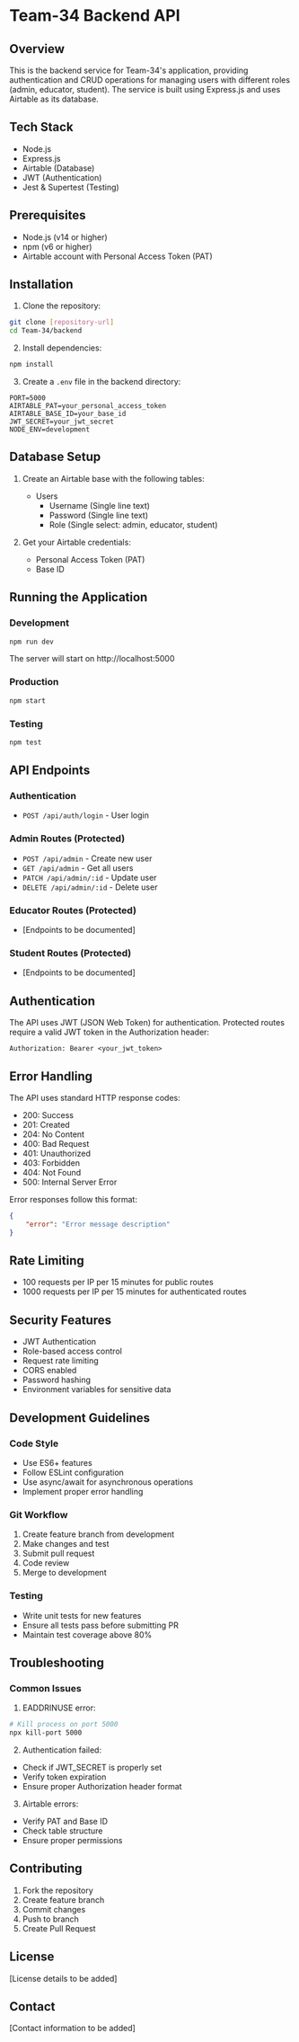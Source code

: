 # Team-34 Backend API

## Overview
This is the backend service for Team-34's application, providing authentication and CRUD operations for managing users with different roles (admin, educator, student). The service is built using Express.js and uses Airtable as its database.

## Tech Stack
- Node.js
- Express.js
- Airtable (Database)
- JWT (Authentication)
- Jest & Supertest (Testing)

## Prerequisites
- Node.js (v14 or higher)
- npm (v6 or higher)
- Airtable account with Personal Access Token (PAT)

## Installation

1. Clone the repository:
```bash
git clone [repository-url]
cd Team-34/backend
```

2. Install dependencies:
```bash
npm install
```

3. Create a `.env` file in the backend directory:
```env
PORT=5000
AIRTABLE_PAT=your_personal_access_token
AIRTABLE_BASE_ID=your_base_id
JWT_SECRET=your_jwt_secret
NODE_ENV=development
```

## Database Setup

1. Create an Airtable base with the following tables:
   - Users
     - Username (Single line text)
     - Password (Single line text)
     - Role (Single select: admin, educator, student)

2. Get your Airtable credentials:
   - Personal Access Token (PAT)
   - Base ID

## Running the Application

### Development
```bash
npm run dev
```
The server will start on http://localhost:5000

### Production
```bash
npm start
```

### Testing
```bash
npm test
```

## API Endpoints

### Authentication
- `POST /api/auth/login` - User login

### Admin Routes (Protected)
- `POST /api/admin` - Create new user
- `GET /api/admin` - Get all users
- `PATCH /api/admin/:id` - Update user
- `DELETE /api/admin/:id` - Delete user

### Educator Routes (Protected)
- [Endpoints to be documented]

### Student Routes (Protected)
- [Endpoints to be documented]

## Authentication

The API uses JWT (JSON Web Token) for authentication. Protected routes require a valid JWT token in the Authorization header:

```
Authorization: Bearer <your_jwt_token>
```

## Error Handling

The API uses standard HTTP response codes:
- 200: Success
- 201: Created
- 204: No Content
- 400: Bad Request
- 401: Unauthorized
- 403: Forbidden
- 404: Not Found
- 500: Internal Server Error

Error responses follow this format:
```json
{
    "error": "Error message description"
}
```

## Rate Limiting
- 100 requests per IP per 15 minutes for public routes
- 1000 requests per IP per 15 minutes for authenticated routes

## Security Features
- JWT Authentication
- Role-based access control
- Request rate limiting
- CORS enabled
- Password hashing
- Environment variables for sensitive data

## Development Guidelines

### Code Style
- Use ES6+ features
- Follow ESLint configuration
- Use async/await for asynchronous operations
- Implement proper error handling

### Git Workflow
1. Create feature branch from development
2. Make changes and test
3. Submit pull request
4. Code review
5. Merge to development

### Testing
- Write unit tests for new features
- Ensure all tests pass before submitting PR
- Maintain test coverage above 80%

## Troubleshooting

### Common Issues

1. EADDRINUSE error:
```bash
# Kill process on port 5000
npx kill-port 5000
```

2. Authentication failed:
- Check if JWT_SECRET is properly set
- Verify token expiration
- Ensure proper Authorization header format

3. Airtable errors:
- Verify PAT and Base ID
- Check table structure
- Ensure proper permissions

## Contributing
1. Fork the repository
2. Create feature branch
3. Commit changes
4. Push to branch
5. Create Pull Request

## License
[License details to be added]

## Contact
[Contact information to be added] 